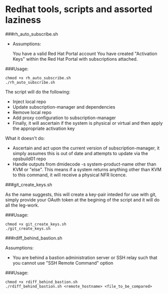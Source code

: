 # Redhat tools, scripts and assorted laziness

###rh_auto_subscribe.sh

- Assumptions:

	You have a valid Red Hat Portal account
	You have created "Activation Keys" within the Red Hat Portal with subscriptions attached.

###Usage:
	
	chmod +x rh_auto_subscribe.sh
	./rh_auto_subscribe.sh


The script will do the following:

- Inject local repo
- Update subscription-manager and dependencies
- Remove local repo
- Add proxy configuration to subscription-manager
- Finally, it will ascertain if the system is physical or virtual and then apply the appropriate activation key


What it doesn't do:

- Ascertain and act upon the current version of subscription-manager, it simply assumes this is out of date and attempts to update via the opsbuild01 repo
- Handle outputs from dmidecode -s system-product-name other than KVM or "else". This means if a system returns anything other than KVM to this command, it will receive a physical NFR licence.


###git_create_keys.sh

As the name suggests, this will create a key-pair inteded for use with git, simply provide your OAuth token at the 
begining of the script and it will do all the leg-work.

###Usage: 

	chmod +x git_create_keys.sh
	./git_create_keys.sh


###rdiff_behind_bastion.sh

Assumptions:
	
- You are behind a bastion administration server or SSH relay such that you cannot use "SSH Remote Command" option

###Usage:

	chmod +x rdiff_behind_bastion.sh
	./rdiff_behind_bastion.sh <remote_hostname> <file_to_be_compared>

